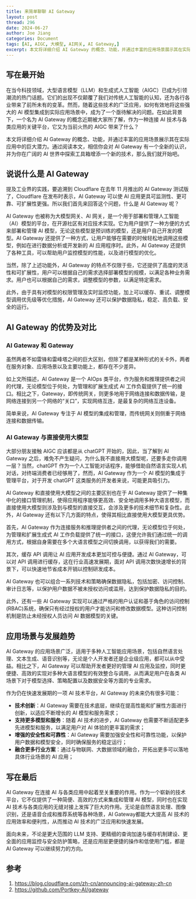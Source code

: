 ```yaml
---
title: 来简单聊聊 AI Gateway
layout: post
thread: 296
date: 2024-06-27
author: Joe Jiang
categories: Document
tags: [AI, AIGC, 大模型, AI网关, AI Gateway,]
excerpt: 本文将详细介绍 AI Gateway 的概念、功能，并通过丰富的应用场景展示其在实际应用中的巨大潜力。通过阅读本文，相信你会对 AI Gateway 有一个全新的认识，并为你在广阔的 AI 世界中探索工具箱增添一个新的技术，那么我们就开始吧。
---
```


## 写在最开始

在当今科技领域，大型语言模型（LLM）和生成式人工智能（AIGC）已成为引领潮流的热门话题。它们的出现不仅颠覆了我们对传统人工智能的认知，还为各行各业带来了前所未有的变革。然而，随着这些技术的广泛应用，如何有效地将这些强大的 AI 模型集成到实际应用场景中，成为了一个亟待解决的问题。在如此背景下，一个名为 AI Gateway 的概念近期被大家所了解，作为一种连接 AI 技术与各类应用的关键平台，它又为当前火热的 AIGC 带来了什么？

本文将详细介绍 AI Gateway 的概念、功能，并通过丰富的应用场景展示其在实际应用中的巨大潜力。通过阅读本文，相信你会对 AI Gateway 有一个全新的认识，并为你在广阔的 AI 世界中探索工具箱增添一个新的技术，那么我们就开始吧。

## 说说什么是 AI Gateway

提及工业界的实践，要追溯到 Cloudflare 在去年 11 月推出的 AI Gateway 测试版了，Cloudflare 在发布时表示，AI Gateway 可以使 AI 应用更具可监测性、更可靠、可扩展性更强。所以我们首先来回答这个问题，什么是 AI Gateway 呢？

AI Gateway 也被称为大模型网关、AI 网关，是一个用于部署和管理人工智能（AI）模型的平台，在开源社区有对应技术实现。它为用户提供了一种方便的方式来部署和管理 AI 模型，无论这些模型是预训练的模型，还是用户自己开发的模型。AI Gateway 还提供了一种方式，让用户能够在需要的时候轻松地调用这些模型，例如在进行数据分析或开发新的 AI 应用程序时。此外，AI Gateway 还提供了各种工具，可以帮助用户监控模型的性能，以及进行模型的优化。

当然，除了上述功能外，AI Gateway 的特点不仅限于些，它还提供了高度的灵活性和可扩展性，用户可以根据自己的需求选择部署模型的规模，以满足各种业务需求。用户也可以根据自己的需求，调整模型的参数，以满足特定需求。

此外，由于具有对模型的权限管理及实时监控功能，加上可以缓存、重试、调整模型调用优先级等优化措施，AI Gateway 还可以保护数据隐私，稳定、高负载、安全的运行。

## AI Gateway 的优势及对比

### AI Gateway 和 Gateway

虽然两者不如雷锋和雷峰塔之间的巨大区别，但除了都是某种形式的关卡外，两者在服务对象、应用场景以及主要功能上，都存在不少差异。

如上文所描述，AI Gateway 是一个 AIOps 类平台，作为服务和推理提供者之间的代理，无论模型位于何处，为管理和扩展生成式 AI 工作负载提供了统一的接口。相比之下，Gateway，即传统网关，则更多地用于网络连接和数据传输，是网络连接到另一个网络的“关口”，实现网络互连，是最复杂的网络互连设备。

简单来说，AI Gateway 专注于 AI 模型的集成和管理，而传统网关则侧重于网络连接和数据传输。

### AI Gateway 与直接使用大模型

大部分朋友接触 AIGC 应该都是从 chatGPT 开始的，因此，当了解到 AI Gateway 之后，难免不产生疑问，为什么我不直接用大模型呢，还要多走你调用一层？当然，chatGPT 作为一个人工智能对话程序，能够借助自然语言实现人机对话，对终端消费者已经够用了，然而，AI Gateway 作为一个 AI 模型的集成于管理平台，对于开发 chatGPT 这类服务的开发者来说，可能更具吸引力。

AI Gateway 和直接使用大模型之间的主要区别也在于 AI Gateway 提供了一种集中化的接口管理机制，使得应用程序能够更高效、安全地调用多种大语言模型，而直接使用大模型则涉及到与模型的直接交互，会涉及更多的技术细节和复杂性。此外，AI Gateway 还有以下几方面的特点，使得其相比直接使用大模型更具优势。

首先，AI Gateway 作为连接服务和推理提供者之间的代理，无论模型位于何处，为管理和扩展生成式 AI 工作负载提供了统一的接口，这便允许我们通过统一的调用方式，根据自身需要在多个大语言模型之间切换调用，以获得我们的需要。

其次，缓存 API 调用让 AI 应用开发成本更加可控与便捷。通过 AI Gateway，可以对 API 调用进行缓存，这在行业高速发展期，面对 API 调用次数快速增长的背景下，可以快速地节省成本开销以控制研发成本。

AI Gateway 也可以组合一系列技术和策略确保数据隐私，包括加密、访问控制、审计日志等，以保护用户数据不被未授权访问或滥用，达到保护数据隐私的目的。

此外，还有一些 AI Gateway 实现可以通过严格的用户认证和基于角色的访问控制(RBAC)系统，确保只有经过授权的用户才能访问和修改数据模型。这种访问控制机制是防止未经授权人员访问 AI 数据模型的关键。

## 应用场景与发展趋势

AI Gateway 的应用场景广泛，适用于多种人工智能应用场景，包括自然语言处理、文本生成、语音识别等，无论是个人开发者还是企业级应用，都可以从中受益。相比之下，AI Gateway 可以帮助开发者更好的管理 AI 应用及监控，同时更便捷、高效的实现对多种大语言模型的有效整合与调用，从而满足用户在各类 AI 场景下对于模型选择、策略配置以及数据安全等方面的专业需求。

作为仍在快速发展期的一项 AI 技术平台，AI Gateway 的未来仍有很多可能：

- **技术创新**：AI Gateway 需要在技术底层，继续在提高性能和扩展性方面进行创新，以适应不断增长的 AI 模型和服务需求；
- **支持更多模型和服务**：随着 AI 技术的进步，AI Gateway 也需要不断适配更多先进模型和服务，以满足用户对 AI 体验的更丰富的需求；
- **增强的安全性和可靠性**：AI Gateway 需要加强安全性和可靠性功能，以保护用户数据和模型安全，同时确保服务的稳定运行；
- **融合更多行业方案**：通过与物联网、大数据领域的融合，开拓出更多可以落地具体行业场景的 AI 应用；

## 写在最后

AI Gateway 在连接 AI 与各类应用中起着至关重要的作用。作为一个崭新的技术平台，它不仅提供了一种简便、高效的方式来集成和管理 AI 模型，同时也在实现 AI 技术与各类应用的无缝对接上发挥了巨大的作用。无论是自然语言处理、图像识别，还是语音合成和推荐系统等各种场景，AI Gateway都能大大提高 AI 技术的应用效率和便利性，从而推动 AI 技术的广泛应用和快速发展。

面向未来，不论是更大范围的 LLM 支持、更精细的查询加速与缓存机制建设、更全面的应用监控与安全防护策略，还是应用层更便捷的操作和低使用门槛，都是 AI Gateway 可以继续努力的方向。

## 参考

1. https://blog.cloudflare.com/zh-cn/announcing-ai-gateway-zh-cn
2. https://github.com/Portkey-AI/gateway